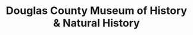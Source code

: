 ---
layout: repo
title: "Douglas County Museum of History & Natural History"
id: 25325
permalink: repos/25325/
---